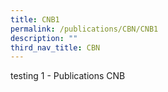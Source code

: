 ```yaml
---
title: CNB1
permalink: /publications/CBN/CNB1
description: ""
third_nav_title: CBN
---
```

testing 1 - Publications CNB
